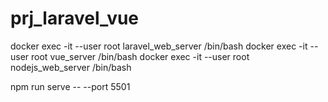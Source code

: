 # prj_laravel_vue

docker exec -it --user root laravel_web_server /bin/bash
docker exec -it --user root vue_server /bin/bash
docker exec -it --user root nodejs_web_server /bin/bash

npm run serve -- --port 5501

